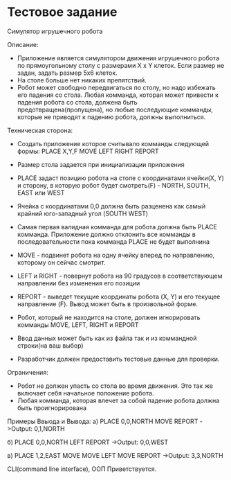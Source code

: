 # Тестовое задание 
 Симулятор игрушечного робота

 Описание:
  - Приложение является симулятором движения игрушечного робота по прямоугольному столу 
 	 с размерами X x Y клеток. Если размер не задан, задать размер 5х6 клеток.
  - На столе больше нет никаких препятствий.
  - Робот может свободно передвигаться по столу, но надо избежать его падения со стола. 
 	 Любая комманда, которая может привести к падения робота со стола, 
 	 должена быть предотвращена(пропущена), но любые последующие комманды, 
 	 которые не приводят к падению робота, должны выполниться.

 Техническая сторона:
  - Создать приложение которое считывало комманды следующей формы:
    PLACE X,Y,F
    MOVE
    LEFT
    RIGHT
    REPORT

  - Размер стола задается при инициализации приложения
  - PLACE задаст позицию робота на столе с координатами ячейки(X, Y) и 
 	 сторону, в которую робот будет смотреть(F) - NORTH, SOUTH, EAST или WEST
  - Ячейка с координатами 0,0 должна быть разценена как самый крайний 
 	 юго-западный угол (SOUTH WEST)
  - Самая первая валидная комманда для робота должна быть PLACE комманда. 
 	 Приложение должно отклонить все комманды в последовательности пока
 	 комманда PLACE не будет выполнина
  - MOVE - подвинет робота на одну ячейку вперед по направлению, которому он сейчас смотрит.
  - LEFT и RIGHT - повернут робота на 90 градусов в соответствующем направлении
 	 без изменения его позиции
  - REPORT - выведет текущие координаты робота (X, Y) и его текущее направление (F).
 	 Вывод может быть в произвольной форме.

  - Робот, который не находится на столе, должен игнорировать 
 	 комманды MOVE, LEFT, RIGHT и REPORT 
  - Ввод данных может быть как из файла так и из коммандной строки(на ваш выбор)
  - Разработчик должен предоставить тестовые данные для проверки.

 Ограничения:
  - Робот не должен упасть со стола во время движения. 
 	 Это так же включает себя начальное положение робота.
  - Любая комманда, которая влечет за собой падение робота должна быть проигнорирована

 Примеры Ввыода и Вывода:
 а)
 PLACE 0,0,NORTH
 MOVE
 REPORT
 ->Output: 0,1,NORTH

 б)
 PLACE 0,0,NORTH
 LEFT
 REPORT
 ->Output: 0,0,WEST

 в)
 PLACE 1,2,EAST
 MOVE
 MOVE
 LEFT
 MOVE
 REPORT
 ->Output: 3,3,NORTH

 CLI(command line interface), ООП Приветствуется.